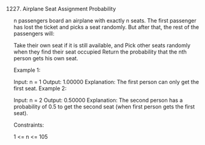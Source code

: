 1227. Airplane Seat Assignment Probability

n passengers board an airplane with exactly n seats. The first passenger has lost the ticket and picks a seat randomly. But after that, the rest of the passengers will:

Take their own seat if it is still available, and
Pick other seats randomly when they find their seat occupied
Return the probability that the nth person gets his own seat.

 

Example 1:

Input: n = 1
Output: 1.00000
Explanation: The first person can only get the first seat.
Example 2:

Input: n = 2
Output: 0.50000
Explanation: The second person has a probability of 0.5 to get the second seat (when first person gets the first seat).
 

Constraints:

1 <= n <= 105